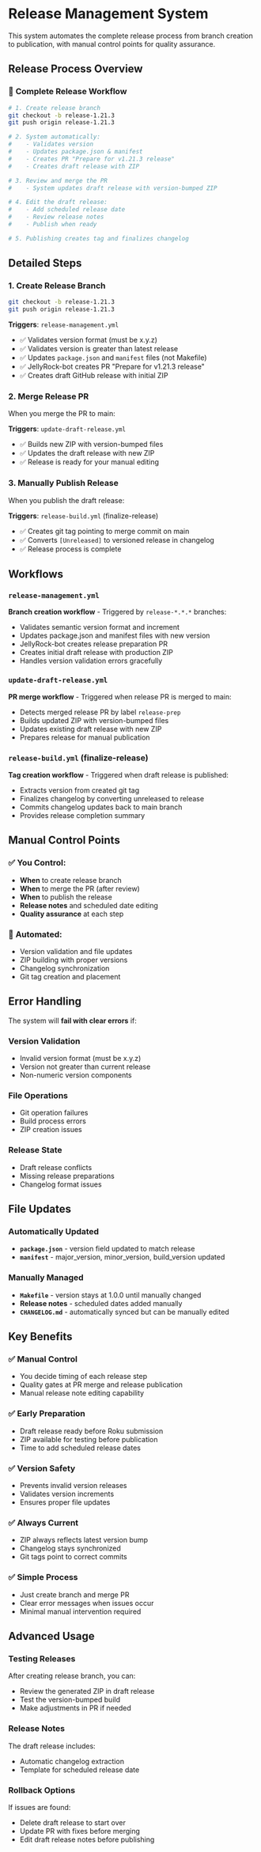 # Release Management System

This system automates the complete release process from branch creation to publication, with manual control points for quality assurance.

## Release Process Overview

### 🚀 **Complete Release Workflow**

```bash
# 1. Create release branch
git checkout -b release-1.21.3
git push origin release-1.21.3

# 2. System automatically:
#    - Validates version
#    - Updates package.json & manifest
#    - Creates PR "Prepare for v1.21.3 release"
#    - Creates draft release with ZIP

# 3. Review and merge the PR
#    - System updates draft release with version-bumped ZIP

# 4. Edit the draft release:
#    - Add scheduled release date
#    - Review release notes
#    - Publish when ready

# 5. Publishing creates tag and finalizes changelog
```

## Detailed Steps

### 1. Create Release Branch

```bash
git checkout -b release-1.21.3
git push origin release-1.21.3
```

**Triggers**: `release-management.yml`

- ✅ Validates version format (must be x.y.z)
- ✅ Validates version is greater than latest release
- ✅ Updates `package.json` and `manifest` files (not Makefile)
- ✅ JellyRock-bot creates PR "Prepare for v1.21.3 release"
- ✅ Creates draft GitHub release with initial ZIP

### 2. Merge Release PR

When you merge the PR to main:

**Triggers**: `update-draft-release.yml`

- ✅ Builds new ZIP with version-bumped files
- ✅ Updates the draft release with new ZIP
- ✅ Release is ready for your manual editing

### 3. Manually Publish Release

When you publish the draft release:

**Triggers**: `release-build.yml` (finalize-release)

- ✅ Creates git tag pointing to merge commit on main
- ✅ Converts `[Unreleased]` to versioned release in changelog
- ✅ Release process is complete

## Workflows

### `release-management.yml`

**Branch creation workflow** - Triggered by `release-*.*.*` branches:

- Validates semantic version format and increment
- Updates package.json and manifest files with new version
- JellyRock-bot creates release preparation PR
- Creates initial draft release with production ZIP
- Handles version validation errors gracefully

### `update-draft-release.yml`

**PR merge workflow** - Triggered when release PR is merged to main:

- Detects merged release PR by label `release-prep`
- Builds updated ZIP with version-bumped files
- Updates existing draft release with new ZIP
- Prepares release for manual publication

### `release-build.yml` (finalize-release)

**Tag creation workflow** - Triggered when draft release is published:

- Extracts version from created git tag
- Finalizes changelog by converting unreleased to release
- Commits changelog updates back to main branch
- Provides release completion summary

## Manual Control Points

### ✅ **You Control:**

- **When** to create release branch
- **When** to merge the PR (after review)
- **When** to publish the release
- **Release notes** and scheduled date editing
- **Quality assurance** at each step

### 🤖 **Automated:**

- Version validation and file updates
- ZIP building with proper versions
- Changelog synchronization
- Git tag creation and placement

## Error Handling

The system will **fail with clear errors** if:

### Version Validation

- Invalid version format (must be x.y.z)
- Version not greater than current release
- Non-numeric version components

### File Operations

- Git operation failures
- Build process errors
- ZIP creation issues

### Release State

- Draft release conflicts
- Missing release preparations
- Changelog format issues

## File Updates

### Automatically Updated

- **`package.json`** - version field updated to match release
- **`manifest`** - major_version, minor_version, build_version updated

### Manually Managed

- **`Makefile`** - version stays at 1.0.0 until manually changed
- **Release notes** - scheduled dates added manually
- **`CHANGELOG.md`** - automatically synced but can be manually edited

## Key Benefits

### ✅ **Manual Control**

- You decide timing of each release step
- Quality gates at PR merge and release publication
- Manual release note editing capability

### ✅ **Early Preparation**

- Draft release ready before Roku submission
- ZIP available for testing before publication
- Time to add scheduled release dates

### ✅ **Version Safety**

- Prevents invalid version releases
- Validates version increments
- Ensures proper file updates

### ✅ **Always Current**

- ZIP always reflects latest version bump
- Changelog stays synchronized
- Git tags point to correct commits

### ✅ **Simple Process**

- Just create branch and merge PR
- Clear error messages when issues occur
- Minimal manual intervention required

## Advanced Usage

### Testing Releases

After creating release branch, you can:

- Review the generated ZIP in draft release
- Test the version-bumped build
- Make adjustments in PR if needed

### Release Notes

The draft release includes:

- Automatic changelog extraction
- Template for scheduled release date

### Rollback Options

If issues are found:

- Delete draft release to start over
- Update PR with fixes before merging
- Edit draft release notes before publishing
